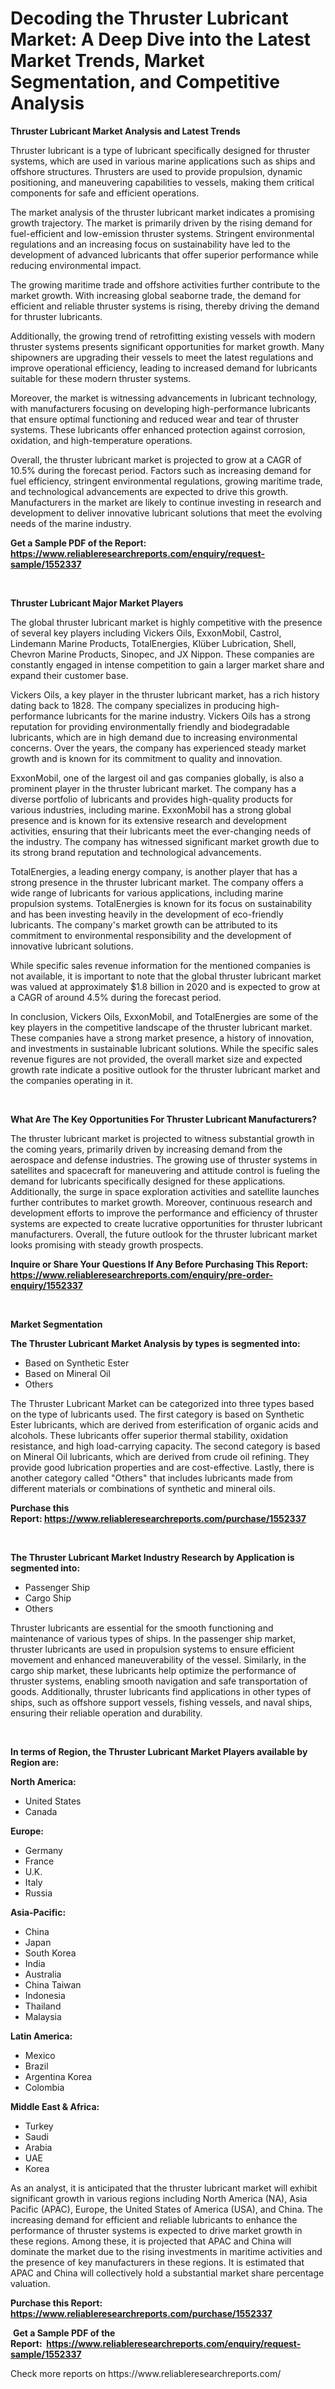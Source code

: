 <p><h1>Decoding the Thruster Lubricant Market: A Deep Dive into the Latest Market Trends, Market Segmentation, and Competitive Analysis</h1></p><p><strong>Thruster Lubricant Market Analysis and Latest Trends</strong></p>
<p><p>Thruster lubricant is a type of lubricant specifically designed for thruster systems, which are used in various marine applications such as ships and offshore structures. Thrusters are used to provide propulsion, dynamic positioning, and maneuvering capabilities to vessels, making them critical components for safe and efficient operations.</p><p>The market analysis of the thruster lubricant market indicates a promising growth trajectory. The market is primarily driven by the rising demand for fuel-efficient and low-emission thruster systems. Stringent environmental regulations and an increasing focus on sustainability have led to the development of advanced lubricants that offer superior performance while reducing environmental impact.</p><p>The growing maritime trade and offshore activities further contribute to the market growth. With increasing global seaborne trade, the demand for efficient and reliable thruster systems is rising, thereby driving the demand for thruster lubricants.</p><p>Additionally, the growing trend of retrofitting existing vessels with modern thruster systems presents significant opportunities for market growth. Many shipowners are upgrading their vessels to meet the latest regulations and improve operational efficiency, leading to increased demand for lubricants suitable for these modern thruster systems.</p><p>Moreover, the market is witnessing advancements in lubricant technology, with manufacturers focusing on developing high-performance lubricants that ensure optimal functioning and reduced wear and tear of thruster systems. These lubricants offer enhanced protection against corrosion, oxidation, and high-temperature operations.</p><p>Overall, the thruster lubricant market is projected to grow at a CAGR of 10.5% during the forecast period. Factors such as increasing demand for fuel efficiency, stringent environmental regulations, growing maritime trade, and technological advancements are expected to drive this growth. Manufacturers in the market are likely to continue investing in research and development to deliver innovative lubricant solutions that meet the evolving needs of the marine industry.</p></p>
<p><strong>Get a Sample PDF of the Report:&nbsp; <a href="https://www.reliableresearchreports.com/enquiry/request-sample/1552337">https://www.reliableresearchreports.com/enquiry/request-sample/1552337</a></strong></p>
<p>&nbsp;</p>
<p><strong>Thruster Lubricant Major Market Players</strong></p>
<p><p>The global thruster lubricant market is highly competitive with the presence of several key players including Vickers Oils, ExxonMobil, Castrol, Lindemann Marine Products, TotalEnergies, Klüber Lubrication, Shell, Chevron Marine Products, Sinopec, and JX Nippon. These companies are constantly engaged in intense competition to gain a larger market share and expand their customer base.</p><p>Vickers Oils, a key player in the thruster lubricant market, has a rich history dating back to 1828. The company specializes in producing high-performance lubricants for the marine industry. Vickers Oils has a strong reputation for providing environmentally friendly and biodegradable lubricants, which are in high demand due to increasing environmental concerns. Over the years, the company has experienced steady market growth and is known for its commitment to quality and innovation.</p><p>ExxonMobil, one of the largest oil and gas companies globally, is also a prominent player in the thruster lubricant market. The company has a diverse portfolio of lubricants and provides high-quality products for various industries, including marine. ExxonMobil has a strong global presence and is known for its extensive research and development activities, ensuring that their lubricants meet the ever-changing needs of the industry. The company has witnessed significant market growth due to its strong brand reputation and technological advancements.</p><p>TotalEnergies, a leading energy company, is another player that has a strong presence in the thruster lubricant market. The company offers a wide range of lubricants for various applications, including marine propulsion systems. TotalEnergies is known for its focus on sustainability and has been investing heavily in the development of eco-friendly lubricants. The company's market growth can be attributed to its commitment to environmental responsibility and the development of innovative lubricant solutions.</p><p>While specific sales revenue information for the mentioned companies is not available, it is important to note that the global thruster lubricant market was valued at approximately $1.8 billion in 2020 and is expected to grow at a CAGR of around 4.5% during the forecast period.</p><p>In conclusion, Vickers Oils, ExxonMobil, and TotalEnergies are some of the key players in the competitive landscape of the thruster lubricant market. These companies have a strong market presence, a history of innovation, and investments in sustainable lubricant solutions. While the specific sales revenue figures are not provided, the overall market size and expected growth rate indicate a positive outlook for the thruster lubricant market and the companies operating in it.</p></p>
<p>&nbsp;</p>
<p><strong>What Are The Key Opportunities For Thruster Lubricant Manufacturers?</strong></p>
<p><p>The thruster lubricant market is projected to witness substantial growth in the coming years, primarily driven by increasing demand from the aerospace and defense industries. The growing use of thruster systems in satellites and spacecraft for maneuvering and attitude control is fueling the demand for lubricants specifically designed for these applications. Additionally, the surge in space exploration activities and satellite launches further contributes to market growth. Moreover, continuous research and development efforts to improve the performance and efficiency of thruster systems are expected to create lucrative opportunities for thruster lubricant manufacturers. Overall, the future outlook for the thruster lubricant market looks promising with steady growth prospects.</p></p>
<p><strong>Inquire or Share Your Questions If Any Before Purchasing This Report: <a href="https://www.reliableresearchreports.com/enquiry/pre-order-enquiry/1552337">https://www.reliableresearchreports.com/enquiry/pre-order-enquiry/1552337</a></strong></p>
<p>&nbsp;</p>
<p><strong>Market Segmentation</strong></p>
<p><strong>The Thruster Lubricant Market Analysis by types is segmented into:</strong></p>
<p><ul><li>Based on Synthetic Ester</li><li>Based on Mineral Oil</li><li>Others</li></ul></p>
<p><p>The Thruster Lubricant Market can be categorized into three types based on the type of lubricants used. The first category is based on Synthetic Ester lubricants, which are derived from esterification of organic acids and alcohols. These lubricants offer superior thermal stability, oxidation resistance, and high load-carrying capacity. The second category is based on Mineral Oil lubricants, which are derived from crude oil refining. They provide good lubrication properties and are cost-effective. Lastly, there is another category called "Others" that includes lubricants made from different materials or combinations of synthetic and mineral oils.</p></p>
<p><strong>Purchase this Report:&nbsp;<a href="https://www.reliableresearchreports.com/purchase/1552337">https://www.reliableresearchreports.com/purchase/1552337</a></strong></p>
<p>&nbsp;</p>
<p><strong>The Thruster Lubricant Market Industry Research by Application is segmented into:</strong></p>
<p><ul><li>Passenger Ship</li><li>Cargo Ship</li><li>Others</li></ul></p>
<p><p>Thruster lubricants are essential for the smooth functioning and maintenance of various types of ships. In the passenger ship market, thruster lubricants are used in propulsion systems to ensure efficient movement and enhanced maneuverability of the vessel. Similarly, in the cargo ship market, these lubricants help optimize the performance of thruster systems, enabling smooth navigation and safe transportation of goods. Additionally, thruster lubricants find applications in other types of ships, such as offshore support vessels, fishing vessels, and naval ships, ensuring their reliable operation and durability.</p></p>
<p>&nbsp;</p>
<p><strong>In terms of Region, the Thruster Lubricant Market Players available by Region are:</strong></p>
<p>
    <p> <strong> North America: </strong>
        <ul>
            <li>United States</li>
            <li>Canada</li>
        </ul>
        </p> 
    <p> <strong> Europe: </strong>
        <ul>
            <li>Germany</li>
            <li>France</li>
            <li>U.K.</li>
            <li>Italy</li>
            <li>Russia</li>
        </ul>
        </p> 
    <p> <strong> Asia-Pacific: </strong>
        <ul>
            <li>China</li>
            <li>Japan</li>
            <li>South Korea</li>
            <li>India</li>
            <li>Australia</li>
            <li>China Taiwan</li>
            <li>Indonesia</li>
            <li>Thailand</li>
            <li>Malaysia</li>
        </ul>
        </p> 
    <p> <strong> Latin America: </strong>
        <ul>
            <li>Mexico</li>
            <li>Brazil</li>
            <li>Argentina Korea</li>
            <li>Colombia</li>
        </ul>
        </p> 
    <p> <strong> Middle East & Africa: </strong>
        <ul>
            <li>Turkey</li>
            <li>Saudi</li>
            <li>Arabia</li>
            <li>UAE</li>
            <li>Korea</li>
        </ul>
    </p>
    </p>
<p><p>As an analyst, it is anticipated that the thruster lubricant market will exhibit significant growth in various regions including North America (NA), Asia Pacific (APAC), Europe, the United States of America (USA), and China. The increasing demand for efficient and reliable lubricants to enhance the performance of thruster systems is expected to drive market growth in these regions. Among these, it is projected that APAC and China will dominate the market due to the rising investments in maritime activities and the presence of key manufacturers in these regions. It is estimated that APAC and China will collectively hold a substantial market share percentage valuation.</p></p>
<p><strong>Purchase this Report: <a href="https://www.reliableresearchreports.com/purchase/1552337">https://www.reliableresearchreports.com/purchase/1552337</a></strong></p>
<p>&nbsp;<strong>Get a Sample PDF of the Report:&nbsp;&nbsp;<a href="https://www.reliableresearchreports.com/enquiry/request-sample/1552337">https://www.reliableresearchreports.com/enquiry/request-sample/1552337</a></strong></p>
<p><strong></strong></p>
<p>Check more reports on https://www.reliableresearchreports.com/</p>